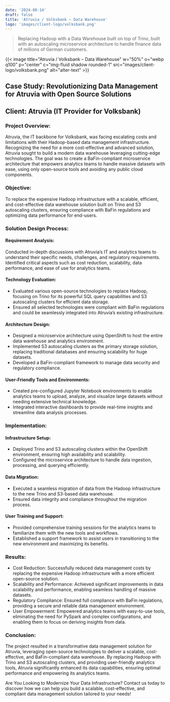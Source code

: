 ```yaml
---
date: '2024-08-14'
draft: false
title: 'Atruvia / Volksbank – Data Warehouse'
logo: 'images/client-logo/volksbank.png'
---
```


> Replacing Hadoop with a Data Warehouse built on top of Trino, built with an autoscaling microservice architecture to handle finance data of millions of German customers.

{{< image title="Atruvia / Volksbank – Data Warehouse" w="50%" o="webp q100" p="center" c="img-fluid shadow rounded-1" src="images/client-logo/volksbank.png" alt="alter-text" >}}

## Case Study: Revolutionizing Data Management for Atruvia with Open Source Solutions

## Client: Atruvia (IT Provider for Volksbank)

### Project Overview:

Atruvia, the IT backbone for Volksbank, was facing escalating costs and limitations with their Hadoop-based data management infrastructure. Recognizing the need for a more cost-effective and advanced solution, Atruvia sought to build a modern data warehouse leveraging cutting-edge technologies. The goal was to create a BaFin-compliant microservice architecture that empowers analytics teams to handle massive datasets with ease, using only open-source tools and avoiding any public cloud components.

### Objective:

To replace the expensive Hadoop infrastructure with a scalable, efficient, and cost-effective data warehouse solution built on Trino and S3 autoscaling clusters, ensuring compliance with BaFin regulations and optimizing data performance for end-users.

### Solution Design Process:

#### Requirement Analysis:

Conducted in-depth discussions with Atruvia’s IT and analytics teams to understand their specific needs, challenges, and regulatory requirements.
Identified critical aspects such as cost reduction, scalability, data performance, and ease of use for analytics teams.

#### Technology Evaluation:

- Evaluated various open-source technologies to replace Hadoop, focusing on Trino for its powerful SQL query capabilities and S3 autoscaling clusters for efficient data storage.
- Ensured all selected technologies were compliant with BaFin regulations and could be seamlessly integrated into Atruvia’s existing infrastructure.

#### Architecture Design:

- Designed a microservice architecture using OpenShift to host the entire data warehouse and analytics environment.
- Implemented S3 autoscaling clusters as the primary storage solution, replacing traditional databases and ensuring scalability for huge datasets.
- Developed a BaFin-compliant framework to manage data security and regulatory compliance.

#### User-Friendly Tools and Environments:

- Created pre-configured Jupyter Notebook environments to enable analytics teams to upload, analyze, and visualize large datasets without needing extensive technical knowledge.
- Integrated interactive dashboards to provide real-time insights and streamline data analysis processes.

### Implementation:

#### Infrastructure Setup:

- Deployed Trino and S3 autoscaling clusters within the OpenShift environment, ensuring high availability and scalability.
- Configured the microservice architecture to handle data ingestion, processing, and querying efficiently.

#### Data Migration:

- Executed a seamless migration of data from the Hadoop infrastructure to the new Trino and S3-based data warehouse.
- Ensured data integrity and compliance throughout the migration process.

#### User Training and Support:

- Provided comprehensive training sessions for the analytics teams to familiarize them with the new tools and workflows.
- Established a support framework to assist users in transitioning to the new environment and maximizing its benefits.

### Results:

- Cost Reduction: Successfully reduced data management costs by replacing the expensive Hadoop infrastructure with a more efficient open-source solution.
- Scalability and Performance: Achieved significant improvements in data scalability and performance, enabling seamless handling of massive datasets.
- Regulatory Compliance: Ensured full compliance with BaFin regulations, providing a secure and reliable data management environment.
- User Empowerment: Empowered analytics teams with easy-to-use tools, eliminating the need for PySpark and complex configurations, and enabling them to focus on deriving insights from data.

### Conclusion:

The project resulted in a transformative data management solution for Atruvia, leveraging open-source technologies to deliver a scalable, cost-effective, and BaFin-compliant data warehouse. By replacing Hadoop with Trino and S3 autoscaling clusters, and providing user-friendly analytics tools, Atruvia significantly enhanced its data capabilities, ensuring optimal performance and empowering its analytics teams.

Are You Looking to Modernize Your Data Infrastructure? Contact us today to discover how we can help you build a scalable, cost-effective, and compliant data management solution tailored to your needs!
